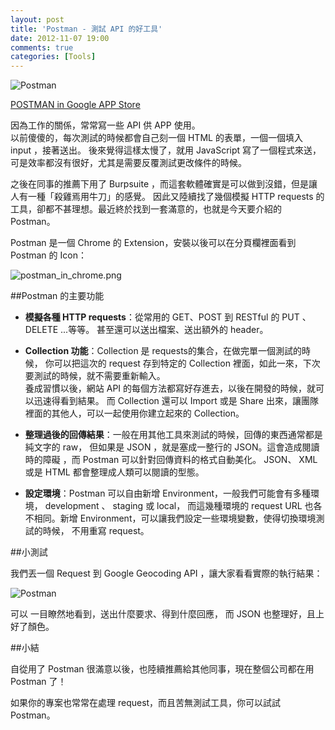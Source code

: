 ```yaml
---
layout: post
title: 'Postman - 測試 API 的好工具'
date: 2012-11-07 19:00
comments: true
categories: [Tools]
---
```

![Postman](http://user-image.logdown.io/user/7/blog/530/post/929/k56jAS0Q4yOylsYylMqj_postman.jpg)

[POSTMAN in Google APP Store](https://chrome.google.com/webstore/detail/postman-rest-client/fdmmgilgnpjigdojojpjoooidkmcomcm)


因為工作的關係，常常寫一些 API 供 APP 使用。  
以前傻傻的，每次測試的時候都會自己刻一個 HTML 的表單，一個一個填入 input ，接著送出。
後來覺得這樣太慢了，就用 JavaScript 寫了一個程式來送，
可是效率都沒有很好，尤其是需要反覆測試更改條件的時候。

之後在同事的推薦下用了 Burpsuite ，而這套軟體確實是可以做到沒錯，但是讓人有一種「殺雞焉用牛刀」的感覺。
因此又陸續找了幾個模擬 HTTP requests 的工具，卻都不甚理想。最近終於找到一套滿意的，也就是今天要介紹的 Postman。

<!--more-->

Postman 是一個 Chrome 的 Extension，安裝以後可以在分頁欄裡面看到 Postman 的 Icon：

![postman_in_chrome.png](http://user-image.logdown.io/user/7/blog/530/post/929/KfEJlHOtThageiH9teBZ_postman_in_chrome.png)

##Postman 的主要功能

- **模擬各種 HTTP requests**：從常用的 GET、POST 到 RESTful 的 PUT 、 DELETE ...等等。
甚至還可以送出檔案、送出額外的 header。

- **Collection 功能**：Collection 是 requests的集合，在做完單一個測試的時候，
你可以把這次的 request 存到特定的 Collection 裡面，如此一來，下次要測試的時候，就不需要重新輸入。  
養成習慣以後，網站 API 的每個方法都寫好存進去，以後在開發的時候，就可以迅速得看到結果。
而 Collection 還可以 Import 或是 Share 出來，讓團隊裡面的其他人，可以一起使用你建立起來的 Collection。

- **整理過後的回傳結果**：一般在用其他工具來測試的時候，回傳的東西通常都是純文字的 raw，
但如果是 JSON ，就是塞成一整行的 JSON。這會造成閱讀時的障礙 ，而 Postman 可以針對回傳資料的格式自動美化。
JSON、 XML 或是 HTML 都會整理成人類可以閱讀的型態。

- **設定環境**：Postman 可以自由新增 Environment，一般我們可能會有多種環境， development 、 staging 或 local，
而這幾種環境的 request URL 也各不相同。新增 Environment，可以讓我們設定一些環境變數，使得切換環境測試的時候，
不用重寫 request。


##小測試

我們丟一個 Request 到 Google Geocoding API ，讓大家看看實際的執行結果：

![Postman](http://user-image.logdown.io/user/7/blog/530/post/929/X9RiVDZhSDaCGAdDG0dC_postman_test.png)

可以 一目瞭然地看到，送出什麼要求、得到什麼回應， 而 JSON 也整理好，且上好了顏色。

##小結

自從用了 Postman 很滿意以後，也陸續推薦給其他同事，現在整個公司都在用 Postman 了！

如果你的專案也常常在處理 request，而且苦無測試工具，你可以試試 Postman。












